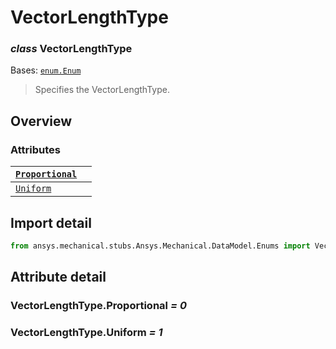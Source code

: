 <a id="vectorlengthtype"></a>

# VectorLengthType

<a id="VectorLengthType"></a>

### *class* VectorLengthType

Bases: [`enum.Enum`](https://docs.python.org/3/library/enum.html#enum.Enum)

> Specifies the VectorLengthType.

> <!-- !! processed by numpydoc !! -->

<a id="overview"></a>

## Overview

### Attributes

| [`Proportional`](#VectorLengthType.Proportional)   |    |
|----------------------------------------------------|----|
| [`Uniform`](#VectorLengthType.Uniform)             |    |

<a id="import-detail"></a>

## Import detail

```python
from ansys.mechanical.stubs.Ansys.Mechanical.DataModel.Enums import VectorLengthType
```

<a id="attribute-detail"></a>

## Attribute detail

<a id="VectorLengthType.Proportional"></a>

### VectorLengthType.Proportional *= 0*

<a id="VectorLengthType.Uniform"></a>

### VectorLengthType.Uniform *= 1*
